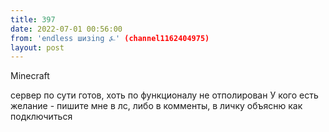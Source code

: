 ```yaml
---
title: 397
date: 2022-07-01 00:56:00
from: 'endless шизing ⍼' (channel1162404975)
layout: post
---
```


Minecraft

сервер по сути готов, хоть по функционалу не отполирован
У кого есть желание - пишите мне в лс, либо в комменты, в личку объясню как подключиться

